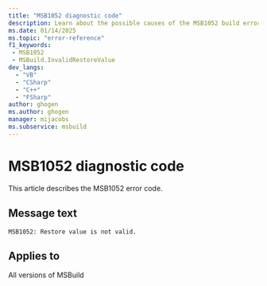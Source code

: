 ```yaml
---
title: "MSB1052 diagnostic code"
description: Learn about the possible causes of the MSB1052 build error, and get troubleshooting tips.
ms.date: 01/14/2025
ms.topic: "error-reference"
f1_keywords:
 - MSB1052
 - MSBuild.InvalidRestoreValue
dev_langs:
  - "VB"
  - "CSharp"
  - "C++"
  - "FSharp"
author: ghogen
ms.author: ghogen
manager: mijacobs
ms.subservice: msbuild
---
```


# MSB1052 diagnostic code

<!-- :::ErrorDefinitionDescription::: -->
<!-- :::editable-content name="introDescription"::: -->
This article describes the MSB1052 error code.
<!-- :::editable-content-end::: -->

## Message text

`MSB1052: Restore value is not valid.`

<!-- :::editable-content name="postOutputDescription"::: -->
<!--
{StrBegin="MSBUILD : error MSB1052: "}
      UE: This message does not need in-line parameters because the exception takes care of displaying the invalid arg.
      This error is shown when a user specifies a restore value that is not equivalent to Boolean.TrueString or Boolean.FalseString.
      LOCALIZATION: The prefix "MSBUILD : error MSBxxxx:" should not be localized.
-->
<!-- :::editable-content-end::: -->
<!-- :::ErrorDefinitionDescription-end::: -->

## Applies to

All versions of MSBuild
